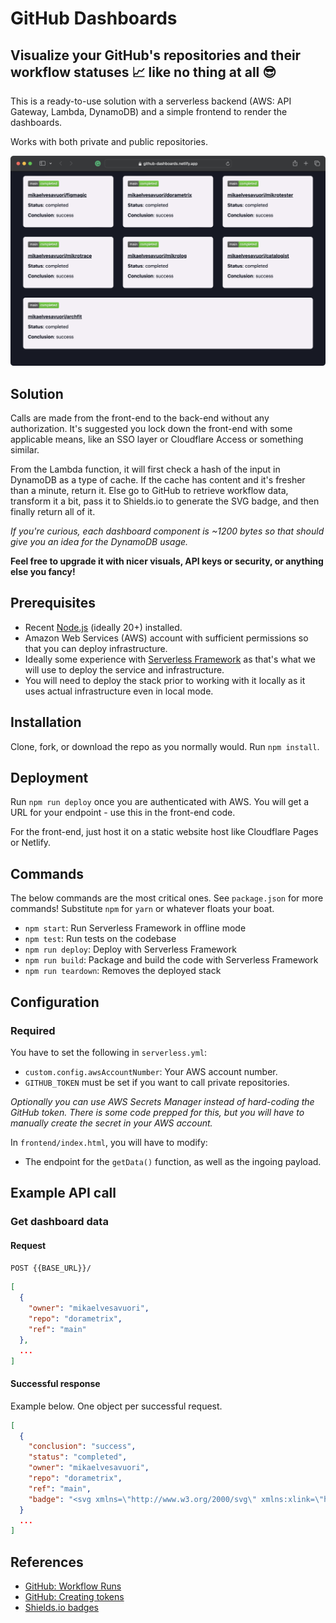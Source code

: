# GitHub Dashboards

## Visualize your GitHub's repositories and their workflow statuses 📈 like no thing at all 😎

This is a ready-to-use solution with a serverless backend (AWS: API Gateway, Lambda, DynamoDB) and a simple frontend to render the dashboards.

Works with both private and public repositories.

![Visualization](screen.png)

## Solution

Calls are made from the front-end to the back-end without any authorization. It's suggested you lock down the front-end with some applicable means, like an SSO layer or Cloudflare Access or something similar.

From the Lambda function, it will first check a hash of the input in DynamoDB as a type of cache. If the cache has content and it's fresher than a minute, return it. Else go to GitHub to retrieve workflow data, transform it a bit, pass it to Shields.io to generate the SVG badge, and then finally return all of it.

_If you're curious, each dashboard component is ~1200 bytes so that should give you an idea for the DynamoDB usage._

**Feel free to upgrade it with nicer visuals, API keys or security, or anything else you fancy!**

## Prerequisites

- Recent [Node.js](https://nodejs.org/en/) (ideally 20+) installed.
- Amazon Web Services (AWS) account with sufficient permissions so that you can deploy infrastructure.
- Ideally some experience with [Serverless Framework](https://www.serverless.com) as that's what we will use to deploy the service and infrastructure.
- You will need to deploy the stack prior to working with it locally as it uses actual infrastructure even in local mode.

## Installation

Clone, fork, or download the repo as you normally would. Run `npm install`.

## Deployment

Run `npm run deploy` once you are authenticated with AWS. You will get a URL for your endpoint - use this in the front-end code.

For the front-end, just host it on a static website host like Cloudflare Pages or Netlify.

## Commands

The below commands are the most critical ones. See `package.json` for more commands! Substitute `npm` for `yarn` or whatever floats your boat.

- `npm start`: Run Serverless Framework in offline mode
- `npm test`: Run tests on the codebase
- `npm run deploy`: Deploy with Serverless Framework
- `npm run build`: Package and build the code with Serverless Framework
- `npm run teardown`: Removes the deployed stack

## Configuration

### Required

You have to set the following in `serverless.yml`:

- `custom.config.awsAccountNumber`: Your AWS account number.
- `GITHUB_TOKEN` must be set if you want to call private repositories.

_Optionally you can use AWS Secrets Manager instead of hard-coding the GitHub token. There is some code prepped for this, but you will have to manually create the secret in your AWS account._

In `frontend/index.html`, you will have to modify:

- The endpoint for the `getData()` function, as well as the ingoing payload.

## Example API call

### Get dashboard data

#### Request

`POST {{BASE_URL}}/`

```json
[
  {
    "owner": "mikaelvesavuori",
    "repo": "dorametrix",
    "ref": "main"
  },
  ...
]
```

#### Successful response

Example below. One object per successful request.

```json
[
  {
    "conclusion": "success",
    "status": "completed",
    "owner": "mikaelvesavuori",
    "repo": "dorametrix",
    "ref": "main",
    "badge": "<svg xmlns=\"http://www.w3.org/2000/svg\" xmlns:xlink=\"http://www.w3.org/1999/xlink\" width=\"104\" height=\"20\" role=\"img\" aria-label=\"main: completed\"><title>main: completed</title><linearGradient id=\"s\" x2=\"0\" y2=\"100%\"><stop offset=\"0\" stop-color=\"#bbb\" stop-opacity=\".1\"/><stop offset=\"1\" stop-opacity=\".1\"/></linearGradient><clipPath id=\"r\"><rect width=\"104\" height=\"20\" rx=\"3\" fill=\"#fff\"/></clipPath><g clip-path=\"url(#r)\"><rect width=\"37\" height=\"20\" fill=\"#555\"/><rect x=\"37\" width=\"67\" height=\"20\" fill=\"#4c1\"/><rect width=\"104\" height=\"20\" fill=\"url(#s)\"/></g><g fill=\"#fff\" text-anchor=\"middle\" font-family=\"Verdana,Geneva,DejaVu Sans,sans-serif\" text-rendering=\"geometricPrecision\" font-size=\"110\"><text aria-hidden=\"true\" x=\"195\" y=\"150\" fill=\"#010101\" fill-opacity=\".3\" transform=\"scale(.1)\" textLength=\"270\">main</text><text x=\"195\" y=\"140\" transform=\"scale(.1)\" fill=\"#fff\" textLength=\"270\">main</text><text aria-hidden=\"true\" x=\"695\" y=\"150\" fill=\"#010101\" fill-opacity=\".3\" transform=\"scale(.1)\" textLength=\"570\">completed</text><text x=\"695\" y=\"140\" transform=\"scale(.1)\" fill=\"#fff\" textLength=\"570\">completed</text></g></svg>"
  }
  ...
]
```

## References

- [GitHub: Workflow Runs](https://docs.github.com/en/rest/actions/workflow-runs?apiVersion=2022-11-28)
- [GitHub: Creating tokens](https://docs.github.com/en/authentication/keeping-your-account-and-data-secure/managing-your-personal-access-tokens)
- [Shields.io badges](https://shields.io/badges)
